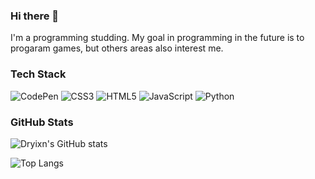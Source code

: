 ### Hi there 👋

I'm a programming studding. My goal in programming in the future is to progaram games, 
but others areas also interest me.

### Tech Stack

![CodePen](https://img.shields.io/badge/CodePen-white?style=for-the-badge&logo=codepen&logoColor=black) ![CSS3](https://img.shields.io/badge/css3-%231572B6.svg?style=for-the-badge&logo=css3&logoColor=white) ![HTML5](https://img.shields.io/badge/html5-%23E34F26.svg?style=for-the-badge&logo=html5&logoColor=white) ![JavaScript](https://img.shields.io/badge/javascript-%23323330.svg?style=for-the-badge&logo=javascript&logoColor=%23F7DF1E) ![Python](https://img.shields.io/badge/python-3670A0?style=for-the-badge&logo=python&logoColor=ffdd54)

### GitHub Stats


![Dryixn's GitHub stats](https://github-readme-stats.vercel.app/api?username=Dryixn&hide=contribs,prs&theme=tokyonight)

![Top Langs](https://github-readme-stats.vercel.app/api/top-langs/?username=Dryixn&hide=javascript,html&theme=tokyonight)
